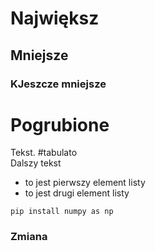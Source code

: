 # Największ
## Mniejsze
### KJeszcze mniejsze 
# **Pogrubione**

Tekst.  #tabulato   
Dalszy tekst

- to jest pierwszy element listy
- to jest drugi element listy

```shell
pip install numpy as np
```

### Zmiana

